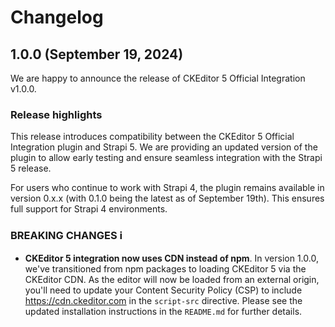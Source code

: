 # Changelog

## 1.0.0 (September 19, 2024)

We are happy to announce the release of CKEditor 5 Official Integration v1.0.0.

### Release highlights

This release introduces compatibility between the CKEditor 5 Official Integration plugin and Strapi 5. We are providing an updated version of the plugin to allow early testing and ensure seamless integration with the Strapi 5 release.

For users who continue to work with Strapi 4, the plugin remains available in version 0.x.x (with 0.1.0 being the latest as of September 19th). This ensures full support for Strapi 4 environments.

### BREAKING CHANGES ℹ️

* **CKEditor 5 integration now uses CDN instead of npm**. In version 1.0.0, we've transitioned from npm packages to loading CKEditor 5 via the CKEditor CDN. As the editor will now be loaded from an external origin, you'll need to update your Content Security Policy (CSP) to include https://cdn.ckeditor.com in the `script-src` directive. Please see the updated installation instructions in the `README.md` for further details.

